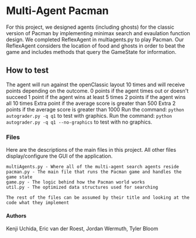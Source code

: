 # Multi-Agent Pacman
For this project, we designed agents (including ghosts) for the classic version of Pacman by implementing minimax search and evaulation function design. We completed ReflexAgent in multiagents.py to play Pacman. Our ReflexAgent considers the location of food and ghosts in order to beat the game and includes methods that query the GameState for information.

## How to test
The agent will run against the openClassic layout 10 times and will receive points depending on the outcome.
0 points if the agent times out or doesn't succeed
1 point if the agent wins at least 5 times
2 points if the agent wins all 10 times 
Extra point if the average score is greater than 500
Extra 2 points if the average score is greater than 1000 
Run the command: ```python autograder.py -q q1``` to test with graphics.
Run the command: ```python autograder.py -q q1 --no-graphics``` to test with no graphics.

### Files
Here are the descriptions of the main files in this project. All other files display/configure the GUI of the application.
```
multiAgents.py - Where all of the multi-agent search agents reside
pacman.py - The main file that runs the Pacman game and handles the game state
game.py - The logic behind how the Pacman world works
util.py - The optimized data structures used for searching

The rest of the files can be assumed by their title and looking at the code what they implement
```
#### Authors
Kenji Uchida,
Eric van der Roest,
Jordan Wermuth,
Tyler Bloom
